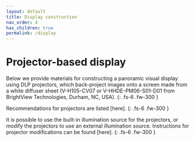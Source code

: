 ```yaml
---
layout: default
title: Display construction
nav_order: 4
has_children: true
permalink: /display
---
```

# Projector-based display

Below we provide materials for constructing a panoramic visual display using DLP projectors, which back-project images onto a screen made from a white diffuser sheet (V-H105-CV07 or V-HHDE-PM06-S01-D01 from BrightView Technologies, Durham, NC, USA).
{: .fs-6 .fw-300 }

Recommendations for projectors are listed [here].
{: .fs-6 .fw-300 }

It is possible to use the built-in illumination source for the projectors, or modify the projectors to use an external illumination source. Instructions for projector modifications can be found [here].
{: .fs-6 .fw-300 }
